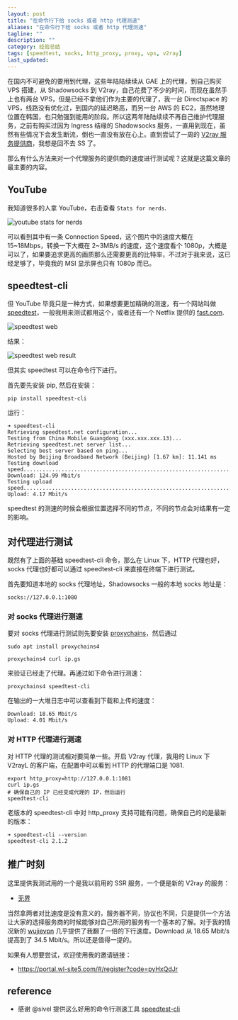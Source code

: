 ```yaml
---
layout: post
title: "在命令行下给 socks 或者 http 代理测速"
aliases: "在命令行下给 socks 或者 http 代理测速"
tagline: ""
description: ""
category: 经验总结
tags: [speedtest, socks, http_proxy, proxy, vps, v2ray]
last_updated:
---
```


在国内不可避免的要用到代理，这些年陆陆续续从 GAE 上的代理，到自己购买 VPS 搭建，从 Shadowsocks 到 V2ray，自己花费了不少的时间，而现在虽然手上也有两台 VPS，但是已经不拿他们作为主要的代理了，我一台 Directspace 的 VPS，线路没有优化过，到国内的延迟略高，而另一台 AWS 的 EC2，虽然地理位置在韩国，也只勉强到能用的阶段。所以这两年陆陆续续不再自己维护代理服务，之前有购买过因为 Ingress 结缘的 Shadowsocks 服务，一直用到现在，虽然有些情况下会发生断流，倒也一直没有放在心上。直到尝试了一周的 [V2ray 服务提供商](https://portal.wl-site3.com/#/register?code=pyHxQdJr)，我想是回不去 SS 了。

那么有什么方法来对一个代理服务的提供商的速度进行测试呢？这就是这篇文章的最主要的内容。

## YouTube

我知道很多的人拿 YouTube，右击查看 `Stats for nerds`.

![youtube stats for nerds](/assets/youtube-stats-for-nerds.png)

可以看到其中有一条 Connection Speed，这个图片中的速度大概在 15~18Mbps，转换一下大概在 2~3MB/s 的速度，这个速度看个 1080p，大概是可以了，如果要追求更高的画质那么还需要更高的比特率，不过对于我来说，这已经足够了，毕竟我的 MSI 显示屏也只有 1080p 而已。

## speedtest-cli

但 YouTube 毕竟只是一种方式，如果想要更加精确的测速，有一个网站叫做 [speedtest](https://www.speedtest.net/)，一般我用来测试都用这个，或者还有一个 Netflix 提供的 [fast.com](https://fast.com/).

![speedtest web](/assets/speedtest-web-running.png)

结果：

![speedtest web result](/assets/speedtest-web-result.png)

但其实 speedtest 可以在命令行下进行。

首先要先安装 pip, 然后在安装：

    pip install speedtest-cli

运行：

    ➜ speedtest-cli
    Retrieving speedtest.net configuration...
    Testing from China Mobile Guangdong (xxx.xxx.xxx.13)...
    Retrieving speedtest.net server list...
    Selecting best server based on ping...
    Hosted by Beijing Broadband Network (Beijing) [1.67 km]: 11.141 ms
    Testing download speed................................................................................
    Download: 124.99 Mbit/s
    Testing upload speed......................................................................................................
    Upload: 4.17 Mbit/s

speedtest 的测速的时候会根据位置选择不同的节点，不同的节点会对结果有一定的影响。

## 对代理进行测试

既然有了上面的基础 speedtest-cli 命令，那么在 Linux 下，HTTP 代理也好，socks 代理也好都可以通过 speedtest-cli 来直接在终端下进行测试。

首先要知道本地的 socks 代理地址，Shadowsocks 一般的本地 socks 地址是：

    socks://127.0.0.1:1080

### 对 socks 代理进行测速

要对 socks 代理进行测试则先要安装 [proxychains](/post/2017/02/terminal-sock5-proxy.html)，然后通过

    sudo apt install proxychains4

    proxychains4 curl ip.gs

来验证已经走了代理。再通过如下命令进行测速：

    proxychains4 speedtest-cli

在输出的一大堆日志中可以查看到下载和上传的速度：

    Download: 18.65 Mbit/s
    Upload: 4.01 Mbit/s

### 对 HTTP 代理进行测速

对 HTTP 代理的测试相对要简单一些。开启 V2ray 代理，我用的 Linux 下 V2rayL 的客户端，在配置中可以看到 HTTP 的代理端口是 1081.

    export http_proxy=http://127.0.0.1:1081
    curl ip.gs
    # 确保自己的 IP 已经变成代理的 IP，然后运行
    speedtest-cli

老版本的 speedtest-cli 中对 http_proxy 支持可能有问题，确保自己的的是最新的版本：

    ➜ speedtest-cli --version
    speedtest-cli 2.1.2

## 推广时刻

这里提供我测试用的一个是我以前用的 SSR 服务，一个便是新的 V2ray 的服务：

- [无界](https://portal.wl-site5.com/#/register?code=pyHxQdJr)

当然拿两者对比速度是没有意义的，服务器不同，协议也不同，只是提供一个方法让大家的选择服务商的时候能够对自己所用的服务有一个基本的了解。对于我的情况新的 [wujievpn](https://portal.wallless.xyz/#/register?code=pyHxQdJr) 几乎提供了我翻了一倍的下行速度。Download 从 18.65 Mbit/s 提高到了 34.5 Mbit/s。所以还是值得一提的。

如果有人想要尝试，欢迎使用我的邀请链接：

- <https://portal.wl-site5.com/#/register?code=pyHxQdJr>

## reference

- 感谢 @sivel 提供这么好用的命令行测速工具 [speedtest-cli](https://github.com/sivel/speedtest-cli)
